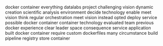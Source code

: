 docker container everything datalabs project challenging vision dynamic creation scientific analysis environment decide technology enable meet vision think regular orchestration meet vision instead opted deploy service possible docker container container technology evaluated team previous docker experience clear leader space consequence service application built docker container require custom dockerfiles many circumstance build pipeline registry store container